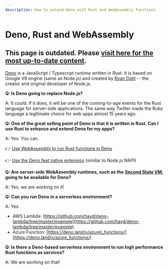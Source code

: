 ```yaml
---
description: How to extend Deno with Rust and WebAssembly functions
---
```


# Deno, Rust and WebAssembly

## This page is outdated. Please [visit here for the most up-to-date content](https://www.secondstate.io/articles/why-webassembly-server/).

[Deno](https://deno.land/) is a JavaScript / Typescript runtime written in Rust. It is based on Google V8 engine \(same as Node.js\) and created by [Ryan Dahl](https://en.wikipedia.org/wiki/Ryan_Dahl) -- the creator and original developer of Node.js.

**Q: Is Deno going to replace Node.js?** 

A: It could. If it does, it will be one of the coming-to-age events for the Rust language for server-side applications. The same way Twitter made the Ruby language a legitimate choice for web apps almost 15 years ago.  

**Q: One of the great selling point of Deno is that it is written in Rust. Can I use Rust to enhance and extend Deno for my apps?** 

A: Yes. You can.

👉 [Use WebAssembly to run Rust functions in Deno](https://dev.to/lampewebdev/writing-webassembly-in-rust-and-runing-it-in-deno-144j)

👉 [Use the Deno feat native extension](https://github.com/denoland/deno/pull/3372) \(similar to Node.js NAPI\)

**Q: Are server-side WebAssembly runtimes, such as the** [**Second State VM**](https://cloud.secondstate.io/server-side-webassembly/getting-started)**, going to be available for Deno?**

A: Yes, we are working on it!

**Q: Can you run Deno in a serverless environment?**

A: Yes.

* AWS Lambda: [https://github.com/hayd/deno-lambda/tree/master/example](https://github.com/hayd/deno-lambda/tree/master/example)
* Azure Function: [https://deno.land/x/azure\_functions/](https://deno.land/x/azure_functions/)

**Q: Is there a Deno-based serverless environment to run high performance Rust functions as services?**

A: We are working on that!



